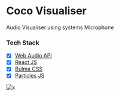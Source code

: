 # Coco Visualiser

Audio Visualiser using systems Microphone

### Tech Stack
- [x] [Web Audio API](https://webaudio.github.io/web-audio-api/)
- [x] [React JS](https://reactjs.org/)
- [x] [Bulma CSS](https://bulma.io/)
- [x] [Particles JS](https://github.com/VincentGarreau/particles.js/)

![x](https://user-images.githubusercontent.com/96695352/205519322-8cd2c273-d0bd-4791-a2c6-019501e51cc6.png)
